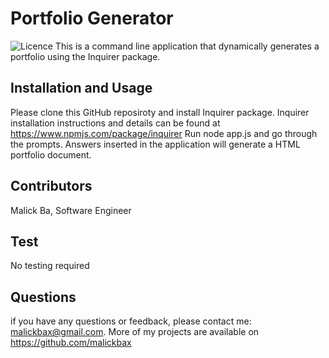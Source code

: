 # Portfolio Generator
![Licence](http://img.shields.io/badge/license-MIT-blue.svg)
This is a command line application that dynamically generates a portfolio using the Inquirer package. 


## Installation and Usage
Please clone this GitHub reposiroty and install Inquirer package. Inquirer installation instructions and details can be found at https://www.npmjs.com/package/inquirer 
Run node app.js and go through the prompts. Answers inserted in the application will generate a HTML portfolio document.


## Contributors
Malick Ba, Software Engineer

## Test
No testing required

## Questions
if you have any questions or feedback, please contact me: malickbax@gmail.com. More of my projects are available on https://github.com/malickbax
